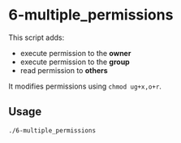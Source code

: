 # 6-multiple_permissions

This script adds:
- execute permission to the **owner**
- execute permission to the **group**
- read permission to **others**

It modifies permissions using `chmod ug+x,o+r`.

## Usage

```bash
./6-multiple_permissions

